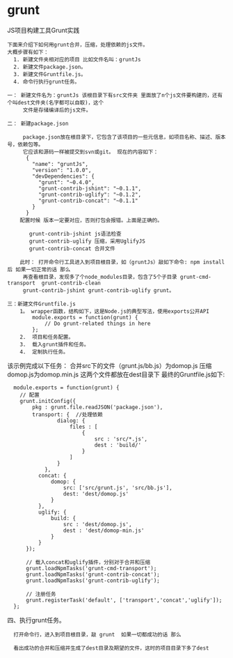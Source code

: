 grunt
=====

JS项目构建工具Grunt实践
  
    下面来介绍下如何用grunt合并，压缩，处理依赖的js文件。
    大概步骤有如下：
      1. 新建文件夹相对应的项目 比如文件名叫：gruntJs
      2. 新建文件package.json。
      3. 新建文件Gruntfile.js。
      4. 命令行执行grunt任务。
    
    一： 新建文件名为：gruntJs 该根目录下有src文件夹 里面放了n个js文件要构建的，还有个叫dest文件夹(名字都可以自取)，这个
         文件是存储编译后的js文件。
         
    二： 新建package.json 
         
         package.json放在根目录下，它包含了该项目的一些元信息，如项目名称、描述、版本号，依赖包等。
         它应该和源码一样被提交到svn或git。 现在的内容如下：
          {
            "name": "gruntJs",
            "version": "1.0.0",
            "devDependencies": {
              "grunt": "~0.4.0",
              "grunt-contrib-jshint": "~0.1.1",
              "grunt-contrib-uglify": "~0.1.2",
              "grunt-contrib-concat": "~0.1.1"  
            }
          }
        配置时候 版本一定要对应，否则打包会报错。上面是正确的。
           
           grunt-contrib-jshint js语法检查 
           grunt-contrib-uglify 压缩，采用UglifyJS
           grunt-contrib-concat 合并文件
           
        此时： 打开命令行工具进入到项目根目录，如（gruntJs）敲如下命令: npm install 后 如果一切正常的话 那么
         再查看根目录，发现多了个node_modules目录，包含了5个子目录 grunt-cmd-transport  grunt-contrib-clean
         grunt-contrib-jshint grunt-contrib-uglify grunt。
         
    三：新建文件Gruntfile.js 
        1。 wrapper函数，结构如下，这是Node.js的典型写法，使用exports公开API 
            module.exports = function(grunt) {
                // Do grunt-related things in here
            };
        2.  项目和任务配置。
        3.  载入grunt插件和任务。
        4.  定制执行任务。
     
  该示例完成以下任务：
    合并src下的文件（grunt.js/bb.js）为domop.js
    压缩domop.js为domop.min.js
    这两个文件都放在dest目录下
  最终的Gruntfile.js如下:
  
      module.exports = function(grunt) {
        // 配置
        grunt.initConfig({
            pkg : grunt.file.readJSON('package.json'),
          	transport: {  //处理依赖
                    dialog: {
                        files : [
                            {
                                src : 'src/*.js',
                                dest : 'build/'
                            }
                        ]
                    }
                },
              concat: {
                  domop: {
                      src: ['src/grunt.js', 'src/bb.js'],
                      dest: 'dest/domop.js'
                  }
              },
              uglify: {
                  build: {
                      src : 'dest/domop.js',
                      dest : 'dest/domop-min.js'
                  }
              }
          });
          
          // 载入concat和uglify插件，分别对于合并和压缩
      	  grunt.loadNpmTasks('grunt-cmd-transport');
          grunt.loadNpmTasks('grunt-contrib-concat');
          grunt.loadNpmTasks('grunt-contrib-uglify');
          
          // 注册任务
          grunt.registerTask('default', ['transport','concat','uglify']);
      }; 
  四、执行grunt任务。
      
      打开命令行，进入到项目根目录，敲 grunt  如果一切都成功的话 那么 
      
      看出成功的合并和压缩并生成了dest目录及期望的文件，这时的项目目录下多了dest

    
          
          
          
